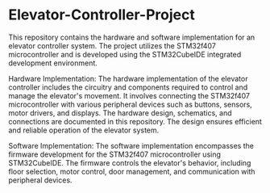 # Elevator-Controller-Project
This repository contains the hardware and software implementation for an elevator controller system. The project utilizes the STM32f407 microcontroller and is developed using the STM32CubeIDE integrated development environment.

Hardware Implementation:
The hardware implementation of the elevator controller includes the circuitry and components required to control and manage the elevator's movement. It involves connecting the STM32f407 microcontroller with various peripheral devices such as buttons, sensors, motor drivers, and displays. The hardware design, schematics, and connections are documented in this repository. The design ensures efficient and reliable operation of the elevator system.

Software Implementation:
The software implementation encompasses the firmware development for the STM32f407 microcontroller using STM32CubeIDE. The firmware controls the elevator's behavior, including floor selection, motor control, door management, and communication with peripheral devices. 

